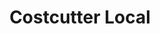 ---
title: "Costcutter Local"
url: /edinburgh/costcutter-local-frederick-street/
shop: Lebensmittel
---